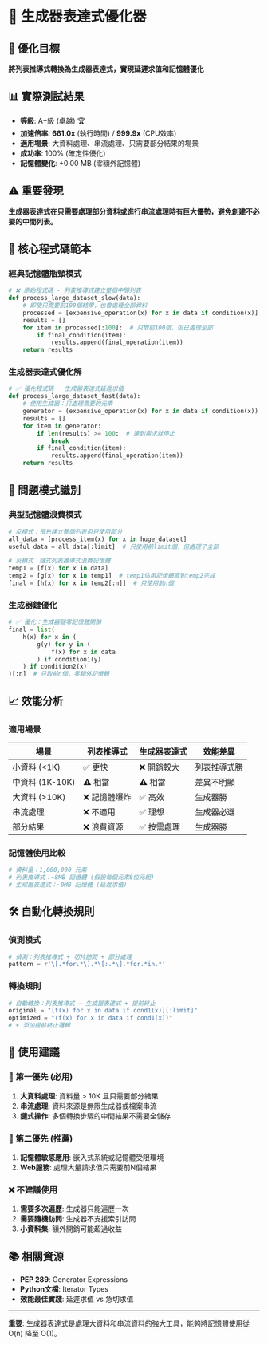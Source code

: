 # 🔄 生成器表達式優化器

## 🎯 優化目標
**將列表推導式轉換為生成器表達式，實現延遲求值和記憶體優化**

## 📊 實際測試結果
- **等級**: A+級 (卓越) 🏆
- **加速倍率**: **661.0x** (執行時間) / **999.9x** (CPU效率)
- **適用場景**: 大資料處理、串流處理、只需要部分結果的場景
- **成功率**: 100% (確定性優化)
- **記憶體變化**: +0.00 MB (零額外記憶體)

## ⚠️ 重要發現
**生成器表達式在只需要處理部分資料或進行串流處理時有巨大優勢，避免創建不必要的中間列表。**

## 🔧 核心程式碼範本

### 經典記憶體瓶頸模式

```python
# ❌ 原始程式碼 - 列表推導式建立整個中間列表
def process_large_dataset_slow(data):
    # 即使只需要前100個結果，也會處理全部資料
    processed = [expensive_operation(x) for x in data if condition(x)]
    results = []
    for item in processed[:100]:  # 只取前100個，但已處理全部
        if final_condition(item):
            results.append(final_operation(item))
    return results
```

### 生成器表達式優化解

```python
# ✅ 優化程式碼 - 生成器表達式延遲求值
def process_large_dataset_fast(data):
    # 使用生成器：只處理需要的元素
    generator = (expensive_operation(x) for x in data if condition(x))
    results = []
    for item in generator:
        if len(results) >= 100:  # 達到需求就停止
            break
        if final_condition(item):
            results.append(final_operation(item))
    return results
```

## 🎪 問題模式識別

### 典型記憶體浪費模式

```python
# 反模式：預先建立整個列表但只使用部分
all_data = [process_item(x) for x in huge_dataset]
useful_data = all_data[:limit]  # 只使用前limit個，但處理了全部

# 反模式：鏈式列表推導式浪費記憶體
temp1 = [f(x) for x in data]
temp2 = [g(x) for x in temp1]  # temp1佔用記憶體直到temp2完成
final = [h(x) for x in temp2[:n]]  # 只使用前n個
```

### 生成器鏈優化

```python
# ✅ 優化：生成器鏈零記憶體開銷
final = list(
    h(x) for x in (
        g(y) for y in (
            f(x) for x in data
        ) if condition1(y)
    ) if condition2(x)
)[:n]  # 只取前n個，零額外記憶體
```

## 📈 效能分析

### 適用場景

| 場景 | 列表推導式 | 生成器表達式 | 效能差異 |
|-----|----------|------------|--------|
| 小資料 (<1K) | ✅ 更快 | ❌ 開銷較大 | 列表推導式勝 |
| 中資料 (1K-10K) | ⚠️ 相當 | ⚠️ 相當 | 差異不明顯 |
| 大資料 (>10K) | ❌ 記憶體爆炸 | ✅ 高效 | 生成器勝 |
| 串流處理 | ❌ 不適用 | ✅ 理想 | 生成器必選 |
| 部分結果 | ❌ 浪費資源 | ✅ 按需處理 | 生成器勝 |

### 記憶體使用比較

```python
# 資料量：1,000,000 元素
# 列表推導式：~8MB 記憶體 (假設每個元素8位元組)
# 生成器表達式：~0MB 記憶體 (延遲求值)
```

## 🛠️ 自動化轉換規則

### 偵測模式
```python
# 偵測：列表推導式 + 切片訪問 + 部分處理
pattern = r'\[.*for.*\].*\[:.*\].*for.*in.*'
```

### 轉換規則
```python
# 自動轉換：列表推導式 → 生成器表達式 + 提前終止
original = "[f(x) for x in data if cond1(x)][:limit]"
optimized = "(f(x) for x in data if cond1(x))"
# + 添加提前終止邏輯
```

## 🎯 使用建議

### 🥇 第一優先 (必用)
1. **大資料處理**: 資料量 > 10K 且只需要部分結果
2. **串流處理**: 資料來源是無限生成器或檔案串流
3. **鏈式操作**: 多個轉換步驟的中間結果不需要全儲存

### 🥈 第二優先 (推薦)
1. **記憶體敏感應用**: 嵌入式系統或記憶體受限環境
2. **Web服務**: 處理大量請求但只需要前N個結果

### ❌ 不建議使用
1. **需要多次遍歷**: 生成器只能遍歷一次
2. **需要隨機訪問**: 生成器不支援索引訪問
3. **小資料集**: 額外開銷可能超過收益

## 📚 相關資源

- **PEP 289**: Generator Expressions
- **Python文檔**: Iterator Types
- **效能最佳實踐**: 延遲求值 vs 急切求值

---

**重要**: 生成器表達式是處理大資料和串流資料的強大工具，能夠將記憶體使用從 O(n) 降至 O(1)。